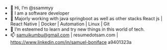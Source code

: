 - 👋 Hi, I’m @ssammyy
- 👀 I am a software developer 
- 🌱 Majorly working with java springboot as well as other stacks  React js | React Native | Docker | Automation | Linux | Git 
- 💞️ I’m esteemed to learn and try new things in this world of tech.
- 📫 samuikumbu@gmail.com | resumedotsam.com | https://www.linkedin.com/in/samuel-boniface a9401323a 

<!---
ssammyy/ssammyy is a ✨ special ✨ repository because its `README.md` (this file) appears on your GitHub profile.
You can click the Preview link to take a look at your changes.
--->
